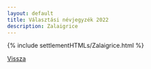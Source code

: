 ```yaml
---
layout: default
title: Választási névjegyzék 2022
description: Zalaigrice
---
```


{% include settlementHTMLs/Zalaigrice.html %}

[Vissza](./)